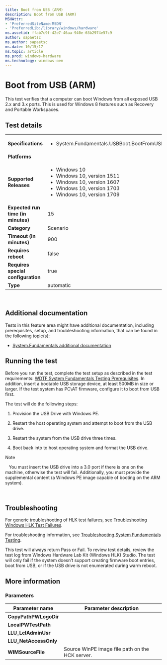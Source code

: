 ```yaml
---
title: Boot from USB (ARM)
description: Boot from USB (ARM)
MSHAttr:
- 'PreferredSiteName:MSDN'
- 'PreferredLib:/library/windows/hardware'
ms.assetid: ffab7c9f-42e7-46aa-940e-63b2974e57c9
author: sapaetsc
ms.author: sapaetsc
ms.date: 10/15/17
ms.topic: article
ms.prod: windows-hardware
ms.technology: windows-oem
---
```


# <span id="p_hlk_test.b042c002-e71f-4674-a51b-ba05d9157c69"></span>Boot from USB (ARM)


This test verifies that a computer can boot Windows from all exposed USB 2.x and 3.x ports. This is used for Windows 8 features such as Recovery and Portable Workspaces.

## Test details
|||
|---|---|
| **Specifications**  | <ul><li>System.Fundamentals.USBBoot.BootFromUSB</li></ul> |  
| **Platforms**   | <ul></ul> |
| **Supported Releases** | <ul><li>Windows 10</li><li>Windows 10, version 1511</li><li>Windows 10, version 1607</li><li>Windows 10, version 1703</li><li>Windows 10, version 1709</li></ul> |
|**Expected run time (in minutes)**| 15 |
|**Category**| Scenario |
|**Timeout (in minutes)**| 900 |
|**Requires reboot**| false |
|**Requires special configuration**| true |
|**Type**| automatic |

 

## <span id="Additional_documentation"></span><span id="additional_documentation"></span><span id="ADDITIONAL_DOCUMENTATION"></span>Additional documentation


Tests in this feature area might have additional documentation, including prerequisites, setup, and troubleshooting information, that can be found in the following topic(s):

-   [System.Fundamentals additional documentation](system-fundamentals-additional-documentation.md)

## <span id="Running_the_test"></span><span id="running_the_test"></span><span id="RUNNING_THE_TEST"></span>Running the test


Before you run the test, complete the test setup as described in the test requirements: [WDTF System Fundamentals Testing Prerequisites](wdtf-system-fundamentals-testing-prerequisites.md). In addition, insert a bootable USB storage device, at least 500MB in size or larger. If the test system has PC\\AT firmware, configure it to boot from USB first.

The test will do the following steps:

1.  Provision the USB Drive with Windows PE.

2.  Restart the host operating system and attempt to boot from the USB drive.

3.  Restart the system from the USB drive three times.

4.  Boot back into to host operating system and format the USB drive.

>[!NOTE]
>  
You must insert the USB drive into a 3.0 port if there is one on the machine, otherwise the test will fail. Additionally, you must provide the supplemental content (a Windows PE image capable of booting on the ARM system).

 

## <span id="Troubleshooting"></span><span id="troubleshooting"></span><span id="TROUBLESHOOTING"></span>Troubleshooting


For generic troubleshooting of HLK test failures, see [Troubleshooting Windows HLK Test Failures](..\user\troubleshooting-windows-hlk-test-failures.md).

For troubleshooting information, see [Troubleshooting System Fundamentals Testing](troubleshooting-system-fundamentals-testing.md).

This test will always return Pass or Fail. To review test details, review the test log from Windows Hardware Lab Kit (Windows HLK) Studio. The test will only fail if the system doesn’t support creating firmware boot entries, boot from USB, or if the USB drive is not enumerated during warm reboot.

## <span id="More_information"></span><span id="more_information"></span><span id="MORE_INFORMATION"></span>More information


### <span id="Parameters"></span><span id="parameters"></span><span id="PARAMETERS"></span>Parameters

| Parameter name         | Parameter description                           |
|------------------------|-------------------------------------------------|
| **CopyPathPWLogoDir**  |                                                 |
| **LocalPWTestPath**    |                                                 |
| **LLU\_LclAdminUsr**   |                                                 |
| **LLU\_NetAccessOnly** |                                                 |
| **WIMSourceFile**      | Source WinPE image file path on the HCK server. |

 

 

 






